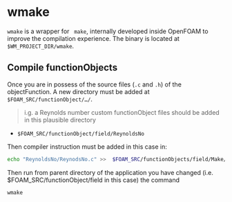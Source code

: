 # wmake

```wmake``` is a wrapper for ``` make```, internally developed inside OpenFOAM to improve the compilation 
experience. The binary is located at ```$WM_PROJECT_DIR/wmake```.

## Compile functionObjects

Once you are in possess of the source files (```.c``` and ```.h```) of the objectFunction.
A new directory must be added at ```$FOAM_SRC/functionObject/…/```.

> i.g. a Reynolds number custom functionObject files should be added in this plausible directory 

- ```$FOAM_SRC/functionObject/field/ReynoldsNo```

Then compiler instruction must be added in this case in:

``` sh
echo "ReynoldsNo/ReynodsNo.c" >>  $FOAM_SRC/functionObjects/field/Make/files
```

Then run from parent directory of the application you have changed (i.e. $FOAM_SRC/functionObject/field in this case) the command

```sh
wmake
```

<!--  Script to show the footer   -->
<html>
<script
    src="https://code.jquery.com/jquery-3.3.1.js"
    integrity="sha256-2Kok7MbOyxpgUVvAk/HJ2jigOSYS2auK4Pfzbm7uH60="
    crossorigin="anonymous">
</script>
<script>
$(function(){
  $("#footer").load("../footers/footer_first_level_depth.html");
});
</script>
<body>
<div id="footer"></div>
</body>
</html>
